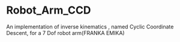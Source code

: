 # Robot_Arm_CCD
An implementation of  inverse kinematics , named Cyclic Coordinate Descent, for a 7 Dof robot arm(FRANKA EMIKA)
